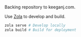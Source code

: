 Backing repository to keeganj.com. 

Use [Zola](https://www.getzola.org/documentation/content/section/) to develop and build.

```sh
zola serve # Develop locally
zola build # Build for deployment
```


